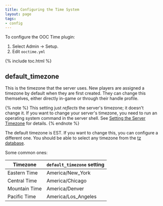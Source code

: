 ```yaml
---
title: Configuring the Time System
layout: page
tags:
- config
---
```


To configure the OOC Time plugin:

1. Select Admin -> Setup.
2. Edit `ooctime.yml`

{% include toc.html %}

## default_timezone

This is the timezone that the server uses.  New players are assigned a timezone by default when they are first created.  They can change this themselves, either directly in-game or through their handle profile.

{% note %}
This setting just *reflects* the server's timezone; it doesn't change it.  If you want to change your server's timezone, you need to run an operating system command in the server shell.  See [Setting the Server Timezone](/tutorials/manage/server-timezone.html) for details.
{% endnote %}

The default timezone is EST.  If you want to change this, you can configure a different one.  You should be able to select any timezone from the [tz database](http://en.wikipedia.org/wiki/List_of_tz_database_time_zones).

Some common ones:

| Timezone | `default_timezone` setting |
| ---- | ---- |
| Eastern Time | America/New_York  |
| Central Time | America/Chicago |
| Mountain Time | America/Denver |
| Pacific Time | America/Los_Angeles |